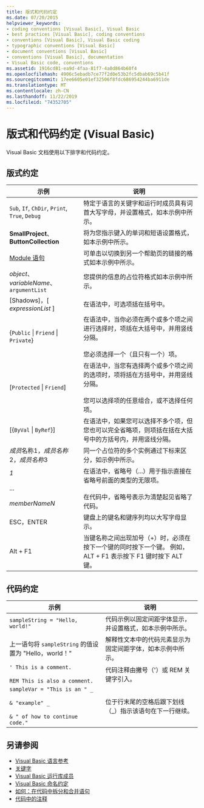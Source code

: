 ```yaml
---
title: 版式和代码约定
ms.date: 07/20/2015
helpviewer_keywords:
- coding conventions [Visual Basic], Visual Basic
- best practices [Visual Basic], coding conventions
- conventions [Visual Basic], Visual Basic coding
- typographic conventions [Visual Basic]
- document conventions [Visual Basic]
- conventions [Visual Basic], documentation
- Visual Basic code, conventions
ms.assetid: 1916cd81-ea9d-4faa-81f7-4a0d864b60f4
ms.openlocfilehash: 4906c5ebadb7ce77f2d0e53b2fc5dbab69c5b41f
ms.sourcegitcommit: 17ee6605e01ef32506f8fdc686954244ba6911de
ms.translationtype: MT
ms.contentlocale: zh-CN
ms.lasthandoff: 11/22/2019
ms.locfileid: "74352705"
---
```

# <a name="typographic-and-code-conventions-visual-basic"></a>版式和代码约定 (Visual Basic)

Visual Basic 文档使用以下排字和代码约定。  
  
## <a name="typographic-conventions"></a>版式约定  
  
|示例|说明|  
|-------------|-----------------|  
|`Sub`, `If`, `ChDir`, `Print`, `True`, `Debug`|特定于语言的关键字和运行时成员具有词首大写字母，并设置格式，如本示例中所示。|  
|**SmallProject**、 **ButtonCollection**|将为您指示键入的单词和短语设置格式，如本示例中所示。|  
|[Module 语句](../../visual-basic/language-reference/statements/module-statement.md)|可单击以切换到另一个帮助页的链接的格式如本示例中所示。|  
|*object*、 *variableName*、`argumentList`|您提供的信息的占位符格式如本示例中所示。|  
|[Shadows]，[ *expressionList* ]|在语法中，可选项括在括号中。|  
|{`Public` &#124; `Friend` &#124; `Private`}|在语法中，当你必须在两个或多个项之间进行选择时，项括在大括号中，并用竖线分隔。<br /><br /> 您必须选择一个（且只有一个）项。|  
|[`Protected` &#124; `Friend`]|在语法中，当您有选择两个或多个项之间的选项时，项将括在方括号中，并用竖线分隔。<br /><br /> 您可以选择项的任意组合，或不选择任何项。|  
|[{`ByVal` &#124; `ByRef`}]|在语法中，如果您可以选择不多个项，但您也可以完全省略项，则项括在括在大括号中的方括号内，并用竖线分隔。|  
|*成员*名称1，*成员名称*2，*成员名称*3|同一个占位符的多个实例通过下标来区分，如示例中所示。|  
|*1*<br /><br /> ...<br /><br /> *memberNameN*|在语法中，省略号（...）用于指示直接在省略号前面的类型的无限项。<br /><br /> 在代码中，省略号表示为清楚起见省略了代码。|  
|ESC，ENTER|键盘上的键名和键序列均以大写字母显示。|  
|Alt + F1|当键名称之间出现加号（+）时，必须在按下一个键的同时按下一个键。 例如，ALT + F1 表示按下 F1 键时按下 ALT 键。|  
  
## <a name="code-conventions"></a>代码约定  
  
|示例|说明|  
|-------------|-----------------|  
|`sampleString = "Hello, world!"`|代码示例以固定间距字体显示，并设置格式，如本示例中所示。|  
|上一语句将 `sampleString` 的值设置为 "Hello，world！"|解释性文本中的代码元素显示为固定间距字体，如本示例中所示。|  
|`' This is a comment.`<br /><br /> `REM This is also a comment.`|代码注释由撇号（'）或 REM 关键字引入。|  
|`sampleVar = "This is an " _`<br /><br /> `& "example" _`<br /><br /> `& " of how to continue code."`|位于行末尾的空格后跟下划线（_）指示该语句在下一行继续。|  
  
## <a name="see-also"></a>另请参阅

- [Visual Basic 语言参考](../../visual-basic/language-reference/index.md)
- [关键字](../../visual-basic/language-reference/keywords/index.md)
- [Visual Basic 运行库成员](../../visual-basic/language-reference/runtime-library-members.md)
- [Visual Basic 命名约定](../../visual-basic/programming-guide/program-structure/naming-conventions.md)
- [如何：在代码中拆分和合并语句](../../visual-basic/programming-guide/program-structure/how-to-break-and-combine-statements-in-code.md)
- [代码中的注释](../../visual-basic/programming-guide/program-structure/comments-in-code.md)
